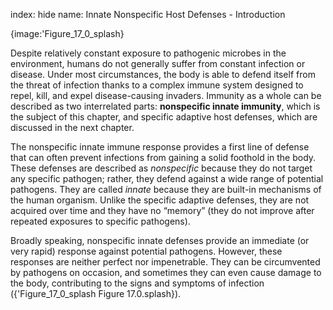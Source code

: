 index: hide
name: Innate Nonspecific Host Defenses - Introduction


{image:'Figure_17_0_splash}
        

Despite relatively constant exposure to pathogenic microbes in the environment, humans do not generally suffer from constant infection or disease. Under most circumstances, the body is able to defend itself from the threat of infection thanks to a complex immune system designed to repel, kill, and expel disease-causing invaders. Immunity as a whole can be described as two interrelated parts:  **nonspecific innate immunity**, which is the subject of this chapter, and specific adaptive host defenses, which are discussed in the next chapter.

The nonspecific innate immune response provides a first line of defense that can often prevent infections from gaining a solid foothold in the body. These defenses are described as  *nonspecific* because they do not target any specific pathogen; rather, they defend against a wide range of potential pathogens. They are called  *innate* because they are built-in mechanisms of the human organism. Unlike the specific adaptive defenses, they are not acquired over time and they have no “memory” (they do not improve after repeated exposures to specific pathogens).

Broadly speaking, nonspecific innate defenses provide an immediate (or very rapid) response against potential pathogens. However, these responses are neither perfect nor impenetrable. They can be circumvented by pathogens on occasion, and sometimes they can even cause damage to the body, contributing to the signs and symptoms of infection ({'Figure_17_0_splash Figure 17.0.splash}).
